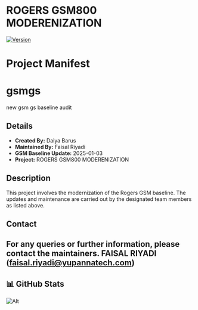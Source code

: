 # ROGERS GSM800 MODERENIZATION

[![Version](https://img.shields.io/github/v/release/faisalri/GSMGS_YPN_ROGERS?color=%230567ff&label=Latest%20Release&style=for-the-badge)](https://github.com/faisalri/GSMGS_YPN_ROGERS/releases)

# Project Manifest

# gsmgs
new gsm gs baseline audit

## Details
- **Created By:** Daiya Barus
- **Maintained By:** Faisal Riyadi
- **GSM Baseline Update:** 2025-01-03
- **Project:** ROGERS GSM800 MODERENIZATION

## Description
This project involves the modernization of the Rogers GSM baseline. The updates and maintenance are carried out by the designated team members as listed above.

## Contact
For any queries or further information, please contact the maintainers.
FAISAL RIYADI (faisal.riyadi@yupannatech.com)
---

## 📊 GitHub Stats

![Alt](https://repobeats.axiom.co/api/embed/9ce849db10794e290f63429333c0e8bbddfca563.svg "Repobeats analytics image")

